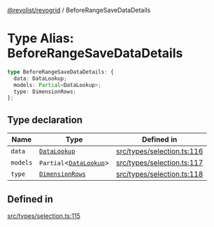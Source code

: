 [@revolist/revogrid](README.md) / BeforeRangeSaveDataDetails

# Type Alias: BeforeRangeSaveDataDetails

```ts
type BeforeRangeSaveDataDetails: {
  data: DataLookup;
  models: Partial<DataLookup>;
  type: DimensionRows;
};
```

## Type declaration

| Name | Type | Defined in |
| ------ | ------ | ------ |
| `data` | [`DataLookup`](TypeAlias.DataLookup.md) | [src/types/selection.ts:116](https://github.com/revolist/revogrid/blob/1d7f63e049242097564b7da6ec33fe3875543951/src/types/selection.ts#L116) |
| `models` | `Partial`\<[`DataLookup`](TypeAlias.DataLookup.md)\> | [src/types/selection.ts:117](https://github.com/revolist/revogrid/blob/1d7f63e049242097564b7da6ec33fe3875543951/src/types/selection.ts#L117) |
| `type` | [`DimensionRows`](TypeAlias.DimensionRows.md) | [src/types/selection.ts:118](https://github.com/revolist/revogrid/blob/1d7f63e049242097564b7da6ec33fe3875543951/src/types/selection.ts#L118) |

## Defined in

[src/types/selection.ts:115](https://github.com/revolist/revogrid/blob/1d7f63e049242097564b7da6ec33fe3875543951/src/types/selection.ts#L115)

